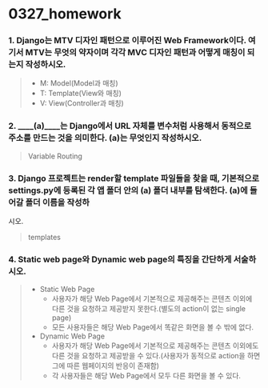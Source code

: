 # 0327_homework

### 1. Django는 MTV 디자인 패턴으로 이루어진 Web Framework이다. 여기서 MTV는 무엇의 약자이며 각각 MVC 디자인 패턴과 어떻게 매칭이 되는지 작성하시오.

> - M: Model(Model과 매칭)
> - T: Template(View와 매칭)
> - V: View(Controller과 매칭)

### 2. ____(a)____는 Django에서 URL 자체를 변수처럼 사용해서 동적으로 주소를 만드는 것을 의미한다. (a)는 무엇인지 작성하시오.

> Variable Routing

### 3. Django 프로젝트는 render할 template 파일들을 찾을 때, 기본적으로 settings.py에 등록된 각 앱 폴더 안의 (a) 폴더 내부를 탐색한다. (a)에 들어갈 폴더 이름을 작성하
시오.

> templates

### 4. Static web page와 Dynamic web page의 특징을 간단하게 서술하시오.

> - Static Web Page
>   - 사용자가 해당 Web Page에서 기본적으로 제공해주는 콘텐츠 이외에 다른 것을 요청하고 제공받지 못한다.(별도의 action이 없는 single page)
>   - 모든 사용자들은 해당 Web Page에서 똑같은 화면을 볼 수 밖에 없다.  
> - Dynamic Web Page
>   - 사용자가 해당 Web Page에서 기본적으로 제공해주는 콘텐츠 이외에도 다른 것을 요청하고 제공받을 수 있다.(사용자가 동적으로 action을 하면 그에 따른 웹페이지의 반응이 존재함)
>   - 각 사용자들은 해당 Web Page에서 모두 다른 화면을 볼 수 있다.